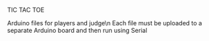 TIC TAC TOE

Arduino files for players and judge\n
Each file must be uploaded to a separate Arduino board and then run using Serial
